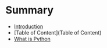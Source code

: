 # Summary

* [Introduction](README.md)
* [Table of Content](Table of Content)
* [What is Python](what_is_python.md)

